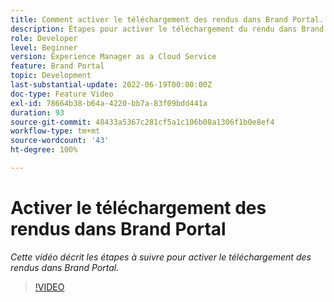 ```yaml
---
title: Comment activer le téléchargement des rendus dans Brand Portal.
description: Étapes pour activer le téléchargement du rendu dans Brand Portal
role: Developer
level: Beginner
version: Experience Manager as a Cloud Service
feature: Brand Portal
topic: Development
last-substantial-update: 2022-06-19T00:00:00Z
doc-type: Feature Video
exl-id: 78664b38-b64a-4220-bb7a-83f09bdd441a
duration: 93
source-git-commit: 48433a5367c281cf5a1c106b08a1306f1b0e8ef4
workflow-type: tm+mt
source-wordcount: '43'
ht-degree: 100%

---
```


# Activer le téléchargement des rendus dans Brand Portal

*Cette vidéo décrit les étapes à suivre pour activer le téléchargement des rendus dans Brand Portal.*

>[!VIDEO](https://video.tv.adobe.com/v/3417807?quality=12&learn=on&captions=fre_fr)
